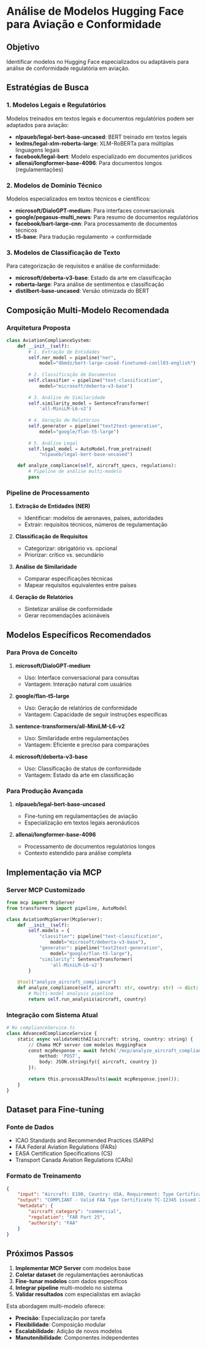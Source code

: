 # Análise de Modelos Hugging Face para Aviação e Conformidade

## Objetivo
Identificar modelos no Hugging Face especializados ou adaptáveis para análise de conformidade regulatória em aviação.

## Estratégias de Busca

### 1. Modelos Legais e Regulatórios
Modelos treinados em textos legais e documentos regulatórios podem ser adaptados para aviação:

- **nlpaueb/legal-bert-base-uncased**: BERT treinado em textos legais
- **lexlms/legal-xlm-roberta-large**: XLM-RoBERTa para múltiplas linguagens legais
- **facebook/legal-bert**: Modelo especializado em documentos jurídicos
- **allenai/longformer-base-4096**: Para documentos longos (regulamentações)

### 2. Modelos de Domínio Técnico
Modelos especializados em textos técnicos e científicos:

- **microsoft/DialoGPT-medium**: Para interfaces conversacionais
- **google/pegasus-multi_news**: Para resumo de documentos regulatórios
- **facebook/bart-large-cnn**: Para processamento de documentos técnicos
- **t5-base**: Para tradução regulamento → conformidade

### 3. Modelos de Classificação de Texto
Para categorização de requisitos e análise de conformidade:

- **microsoft/deberta-v3-base**: Estado da arte em classificação
- **roberta-large**: Para análise de sentimentos e classificação
- **distilbert-base-uncased**: Versão otimizada do BERT

## Composição Multi-Modelo Recomendada

### Arquitetura Proposta

```python
class AviationComplianceSystem:
    def __init__(self):
        # 1. Extração de Entidades
        self.ner_model = pipeline("ner", 
            model="dbmdz/bert-large-cased-finetuned-conll03-english")
        
        # 2. Classificação de Documentos
        self.classifier = pipeline("text-classification",
            model="microsoft/deberta-v3-base")
        
        # 3. Análise de Similaridade
        self.similarity_model = SentenceTransformer(
            'all-MiniLM-L6-v2')
        
        # 4. Geração de Relatórios
        self.generator = pipeline("text2text-generation",
            model="google/flan-t5-large")
        
        # 5. Análise Legal
        self.legal_model = AutoModel.from_pretrained(
            "nlpaueb/legal-bert-base-uncased")

    def analyze_compliance(self, aircraft_specs, regulations):
        # Pipeline de análise multi-modelo
        pass
```

### Pipeline de Processamento

1. **Extração de Entidades (NER)**
   - Identificar: modelos de aeronaves, países, autoridades
   - Extrair: requisitos técnicos, números de regulamentação

2. **Classificação de Requisitos**
   - Categorizar: obrigatório vs. opcional
   - Priorizar: crítico vs. secundário

3. **Análise de Similaridade**
   - Comparar especificações técnicas
   - Mapear requisitos equivalentes entre países

4. **Geração de Relatórios**
   - Sintetizar análise de conformidade
   - Gerar recomendações acionáveis

## Modelos Específicos Recomendados

### Para Prova de Conceito

1. **microsoft/DialoGPT-medium**
   - Uso: Interface conversacional para consultas
   - Vantagem: Interação natural com usuários

2. **google/flan-t5-large**
   - Uso: Geração de relatórios de conformidade
   - Vantagem: Capacidade de seguir instruções específicas

3. **sentence-transformers/all-MiniLM-L6-v2**
   - Uso: Similaridade entre regulamentações
   - Vantagem: Eficiente e preciso para comparações

4. **microsoft/deberta-v3-base**
   - Uso: Classificação de status de conformidade
   - Vantagem: Estado da arte em classificação

### Para Produção Avançada

1. **nlpaueb/legal-bert-base-uncased**
   - Fine-tuning em regulamentações de aviação
   - Especialização em textos legais aeronáuticos

2. **allenai/longformer-base-4096**
   - Processamento de documentos regulatórios longos
   - Contexto estendido para análise completa

## Implementação via MCP

### Server MCP Customizado

```python
from mcp import McpServer
from transformers import pipeline, AutoModel

class AviationMcpServer(McpServer):
    def __init__(self):
        self.models = {
            "classifier": pipeline("text-classification", 
                model="microsoft/deberta-v3-base"),
            "generator": pipeline("text2text-generation",
                model="google/flan-t5-large"),
            "similarity": SentenceTransformer(
                'all-MiniLM-L6-v2')
        }
    
    @tool("analyze_aircraft_compliance")
    def analyze_compliance(self, aircraft: str, country: str) -> dict:
        # Multi-model analysis pipeline
        return self.run_analysis(aircraft, country)
```

### Integração com Sistema Atual

```python
# No complianceService.ts
class AdvancedComplianceService {
    static async validateWithAI(aircraft: string, country: string) {
        // Chama MCP server com modelos HuggingFace
        const mcpResponse = await fetch('/mcp/analyze_aircraft_compliance', {
            method: 'POST',
            body: JSON.stringify({ aircraft, country })
        });
        
        return this.processAIResults(await mcpResponse.json());
    }
}
```

## Dataset para Fine-tuning

### Fonte de Dados
- ICAO Standards and Recommended Practices (SARPs)
- FAA Federal Aviation Regulations (FARs)
- EASA Certification Specifications (CS)
- Transport Canada Aviation Regulations (CARs)

### Formato de Treinamento
```json
{
    "input": "Aircraft: E190, Country: USA, Requirement: Type Certificate",
    "output": "COMPLIANT - Valid FAA Type Certificate TC-12345 issued 2019",
    "metadata": {
        "aircraft_category": "commercial",
        "regulation": "FAR Part 25",
        "authority": "FAA"
    }
}
```

## Próximos Passos

1. **Implementar MCP Server** com modelos base
2. **Coletar dataset** de regulamentações aeronáuticas
3. **Fine-tunar modelos** com dados específicos
4. **Integrar pipeline** multi-modelo no sistema
5. **Validar resultados** com especialistas em aviação

Esta abordagem multi-modelo oferece:
- **Precisão**: Especialização por tarefa
- **Flexibilidade**: Composição modular
- **Escalabilidade**: Adição de novos modelos
- **Manutenibilidade**: Componentes independentes